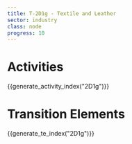 ```yaml
---
title: T-2D1g - Textile and Leather
sector: industry
class: node
progress: 10
---
```




# Activities

{{generate_activity_index("2D1g")}}


# Transition Elements

{{generate_te_index("2D1g")}}

